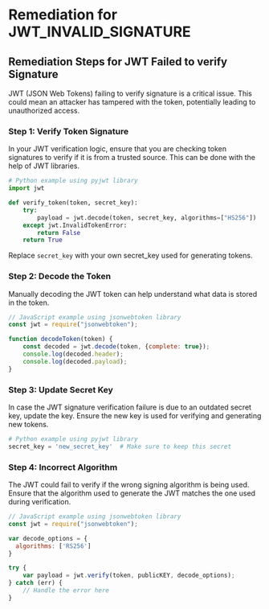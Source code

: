 # Remediation for JWT_INVALID_SIGNATURE

## Remediation Steps for JWT Failed to verify Signature
JWT (JSON Web Tokens) failing to verify signature is a critical issue. This could mean an attacker has tampered with the token, potentially leading to unauthorized access. 

### Step 1: Verify Token Signature
In your JWT verification logic, ensure that you are checking token signatures to verify if it is from a trusted source. This can be done with the help of JWT libraries.

```python
# Python example using pyjwt library
import jwt

def verify_token(token, secret_key):
    try:
        payload = jwt.decode(token, secret_key, algorithms=["HS256"])
    except jwt.InvalidTokenError:
        return False
    return True
```

Replace `secret_key` with your own secret_key used for generating tokens.

### Step 2: Decode the Token
Manually decoding the JWT token can help understand what data is stored in the token.

```javascript
// JavaScript example using jsonwebtoken library
const jwt = require("jsonwebtoken");

function decodeToken(token) {
    const decoded = jwt.decode(token, {complete: true});
    console.log(decoded.header);
    console.log(decoded.payload);
}
```
    
### Step 3: Update Secret Key
In case the JWT signature verification failure is due to an outdated secret key, update the key. Ensure the new key is used for verifying and generating new tokens.

```python
# Python example using pyjwt library
secret_key = 'new_secret_key'  # Make sure to keep this secret
```

### Step 4: Incorrect Algorithm
The JWT could fail to verify if the wrong signing algorithm is being used. Ensure that the algorithm used to generate the JWT matches the one used during verification.

```javascript
// JavaScript example using jsonwebtoken library
const jwt = require("jsonwebtoken");

var decode_options = {
  algorithms: ['RS256']
}

try {
    var payload = jwt.verify(token, publicKEY, decode_options);
} catch (err) {
    // Handle the error here
}
```